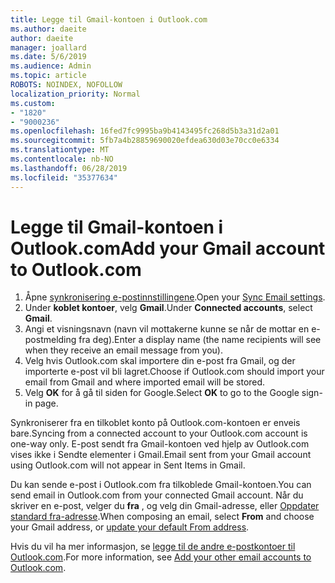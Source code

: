 ```yaml
---
title: Legge til Gmail-kontoen i Outlook.com
ms.author: daeite
author: daeite
manager: joallard
ms.date: 5/6/2019
ms.audience: Admin
ms.topic: article
ROBOTS: NOINDEX, NOFOLLOW
localization_priority: Normal
ms.custom:
- "1820"
- "9000236"
ms.openlocfilehash: 16fed7fc9995ba9b4143495fc268d5b3a31d2a01
ms.sourcegitcommit: 5fb7a4b28859690020efdea630d03e70cc0e6334
ms.translationtype: MT
ms.contentlocale: nb-NO
ms.lasthandoff: 06/28/2019
ms.locfileid: "35377634"
---
```

# <a name="add-your-gmail-account-to-outlookcom"></a><span data-ttu-id="f437f-102">Legge til Gmail-kontoen i Outlook.com</span><span class="sxs-lookup"><span data-stu-id="f437f-102">Add your Gmail account to Outlook.com</span></span>

1. <span data-ttu-id="f437f-103">Åpne [synkronisering e-postinnstillingene](https://go.microsoft.com/fwlink/?linkid=875264).</span><span class="sxs-lookup"><span data-stu-id="f437f-103">Open your [Sync Email settings](https://go.microsoft.com/fwlink/?linkid=875264).</span></span>
2. <span data-ttu-id="f437f-104">Under **koblet kontoer**, velg **Gmail**.</span><span class="sxs-lookup"><span data-stu-id="f437f-104">Under **Connected accounts**, select **Gmail**.</span></span>
3. <span data-ttu-id="f437f-105">Angi et visningsnavn (navn vil mottakerne kunne se når de mottar en e-postmelding fra deg).</span><span class="sxs-lookup"><span data-stu-id="f437f-105">Enter a display name (the name recipients will see when they receive an email message from you).</span></span>
4. <span data-ttu-id="f437f-106">Velg hvis Outlook.com skal importere din e-post fra Gmail, og der importerte e-post vil bli lagret.</span><span class="sxs-lookup"><span data-stu-id="f437f-106">Choose if Outlook.com should import your email from Gmail and where imported email will be stored.</span></span>
5. <span data-ttu-id="f437f-107">Velg **OK** for å gå til siden for Google.</span><span class="sxs-lookup"><span data-stu-id="f437f-107">Select **OK** to go to the Google sign-in page.</span></span>

<span data-ttu-id="f437f-108">Synkroniserer fra en tilkoblet konto på Outlook.com-kontoen er enveis bare.</span><span class="sxs-lookup"><span data-stu-id="f437f-108">Syncing from a connected account to your Outlook.com account is one-way only.</span></span> <span data-ttu-id="f437f-109">E-post sendt fra Gmail-kontoen ved hjelp av Outlook.com vises ikke i Sendte elementer i Gmail.</span><span class="sxs-lookup"><span data-stu-id="f437f-109">Email sent from your Gmail account using Outlook.com will not appear in Sent Items in Gmail.</span></span>

<span data-ttu-id="f437f-110">Du kan sende e-post i Outlook.com fra tilkoblede Gmail-kontoen.</span><span class="sxs-lookup"><span data-stu-id="f437f-110">You can send email in Outlook.com from your connected Gmail account.</span></span> <span data-ttu-id="f437f-111">Når du skriver en e-post, velger du **fra** , og velg din Gmail-adresse, eller [Oppdater standard fra-adresse](https://go.microsoft.com/fwlink/?linkid=875264).</span><span class="sxs-lookup"><span data-stu-id="f437f-111">When composing an email, select **From** and choose your Gmail address, or [update your default From address](https://go.microsoft.com/fwlink/?linkid=875264).</span></span>

<span data-ttu-id="f437f-112">Hvis du vil ha mer informasjon, se [legge til de andre e-postkontoer til Outlook.com](https://support.office.com/article/c5224df4-5885-4e79-91ba-523aa743f0ba).</span><span class="sxs-lookup"><span data-stu-id="f437f-112">For more information, see [Add your other email accounts to Outlook.com](https://support.office.com/article/c5224df4-5885-4e79-91ba-523aa743f0ba).</span></span>